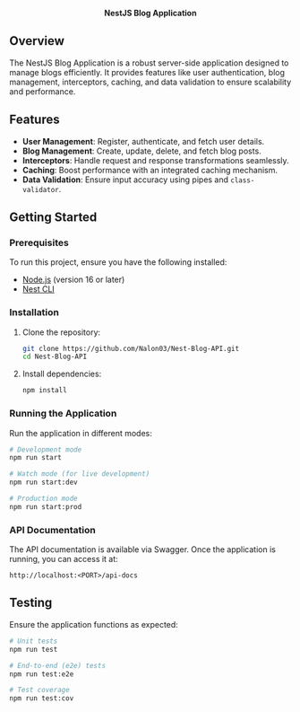 <p align="center">
  <b>NestJS Blog Application</b>
</p>

## Overview

The NestJS Blog Application is a robust server-side application designed to manage blogs efficiently. It provides features like user authentication, blog management, interceptors, caching, and data validation to ensure scalability and performance.

## Features

- **User Management**: Register, authenticate, and fetch user details.
- **Blog Management**: Create, update, delete, and fetch blog posts.
- **Interceptors**: Handle request and response transformations seamlessly.
- **Caching**: Boost performance with an integrated caching mechanism.
- **Data Validation**: Ensure input accuracy using pipes and `class-validator`.

## Getting Started

### Prerequisites

To run this project, ensure you have the following installed:

- [Node.js](https://nodejs.org/) (version 16 or later)
- [Nest CLI](https://docs.nestjs.com/cli/overview)

### Installation

1. Clone the repository:
   ```bash
   git clone https://github.com/Nalon03/Nest-Blog-API.git
   cd Nest-Blog-API
   ```

2. Install dependencies:
   ```bash
   npm install
   ```

### Running the Application

Run the application in different modes:

```bash
# Development mode
npm run start

# Watch mode (for live development)
npm run start:dev

# Production mode
npm run start:prod
```

### API Documentation

The API documentation is available via Swagger. Once the application is running, you can access it at:

```
http://localhost:<PORT>/api-docs
```

## Testing

Ensure the application functions as expected:

```bash
# Unit tests
npm run test

# End-to-end (e2e) tests
npm run test:e2e

# Test coverage
npm run test:cov
```



